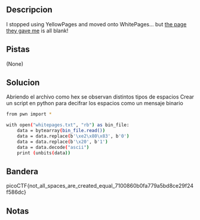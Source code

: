 ## Descripcion
I stopped using YellowPages and moved onto WhitePages... but [the page they gave me](https://jupiter.challenges.picoctf.org/static/95be9526e162185c741259a75dffa0ab/whitepages.txt) is all blank!

## Pistas
(None)

## Solucion
Abriendo el archivo como hex se observan distintos tipos de espacios
Crear un script en python para decifrar los espacios como un mensaje binario

```bash
from pwn import *

with open("whitepages.txt", "rb") as bin_file:
    data = bytearray(bin_file.read()) 
    data = data.replace(b'\xe2\x80\x83', b'0')
    data = data.replace(b'\x20', b'1')
    data = data.decode("ascii")
    print (unbits(data))
```



## Bandera
picoCTF{not_all_spaces_are_created_equal_7100860b0fa779a5bd8ce29f24f586dc}

## Notas



